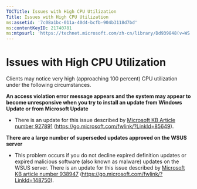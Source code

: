 ```yaml
---
TOCTitle: Issues with High CPU Utilization
Title: Issues with High CPU Utilization
ms:assetid: '7c08a1bc-011a-40d4-bcfb-904b3118d7bd'
ms:contentKeyID: 21740781
ms:mtpsurl: 'https://technet.microsoft.com/zh-cn/library/Dd939848(v=WS.10)'
---
```


Issues with High CPU Utilization
================================

Clients may notice very high (approaching 100 percent) CPU utilization under the following circumstances.

**An access violation error message appears and the system may appear to become unresponsive when you try to install an update from Windows Update or from Microsoft Update**
-   There is an update for this issue described by [Microsoft KB Article number 927891](https://go.microsoft.com/fwlink/?linkid=85649) (https://go.microsoft.com/fwlink/?LinkId=85649).

**There are a large number of superseded updates approved on the WSUS server**
-   This problem occurs if you do not decline expired definition updates or expired malicious software (also known as malware) updates on the WSUS server. There is an update for this issue described by [Microsoft KB article number 938947](https://go.microsoft.com/fwlink/?linkid=148750) (https://go.microsoft.com/fwlink/?LinkId=148750).
